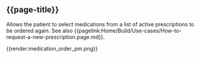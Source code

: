 ## {{page-title}}

Allows the patient to select medications from a list of active prescriptions to be ordered again. See also {{pagelink:Home/Build/Use-cases/How-to-request-a-new-prescription.page.md}}.

{{render:medication_order_pm.png}}